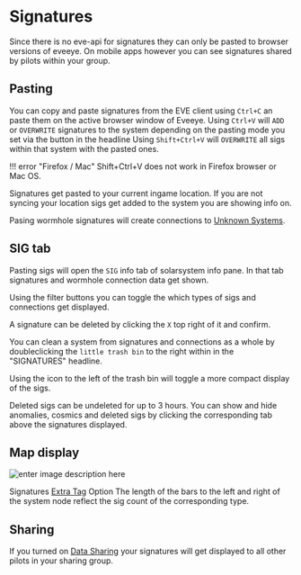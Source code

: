 # Signatures
Since there is no eve-api for signatures they can only be pasted to browser versions of eveeye. On mobile apps however you can see signatures shared by pilots within your group.

## Pasting
You can copy and paste signatures from the EVE client using `Ctrl+C` an paste them on the active browser window of Eveeye.
Using `Ctrl+V` will `ADD` or `OVERWRITE` signatures to the system depending on the pasting mode you set via the button in the headline
Using `Shift+Ctrl+V` will `OVERWRITE` all sigs within that system with the pasted ones.

!!! error "Firefox / Mac"
    Shift+Ctrl+V does not work in Firefox browser or Mac OS.
    
Signatures get pasted to your current ingame location.
If you are not syncing your location sigs get added to the system you are showing info on. 

Pasing wormhole signatures will create connections to [Unknown Systems](https://eveeye.readthedocs.io/en/latest/map/chain-mapping/).

## SIG tab
Pasting sigs will open the `SIG` info tab of solarsystem info pane. In that tab signatures and wormhole connection data get shown. 

Using the filter buttons you can toggle the which types of sigs and connections get displayed.
               
A signature can be deleted by clicking the `X` top right of it and confirm.

You can clean a system from signatures and connections as a whole by doubleclicking the `little trash bin` to the right within in the "SIGNATURES" headline.

Using the icon to the left of the trash bin will toggle a more compact display of the sigs.

Deleted sigs can be undeleted for up to 3 hours.
You can show and hide anomalies, cosmics and deleted sigs by clicking the corresponding tab above the signatures displayed.                

## Map display
![enter image description here](https://raw.githubusercontent.com/Risingson/eedocs/master/docs/images/shapes/shapes_09.png)               
               
Signatures [Extra Tag](/app#id=3R0gKE09ZZhxCC8P) Option
The length of the bars to the left and right of the system node reflect the sig count of the corresponding type.

## Sharing
If you turned on [Data Sharing](https://eedocs.readthedocs.io/en/latest/sharing/cloud/) your signatures will get displayed to all other pilots in your sharing group.


<!--stackedit_data:
eyJoaXN0b3J5IjpbMTQxMzc3ODAzMSwxMjUxNzAzOTE1LC0xMj
A2MzkzNzAyLDExMjIwNTk5NTAsMjAxODAxNTY3OSwtMTMxNzE1
MjY2NSw3ODMyNTM0NDYsMzMxNjczOTQyLC00ODI0NjA1NjYsLT
Q1MDU1NjE0LDM4ODE4MTQ3MiwtMTQ1OTE0NDYyMF19
-->